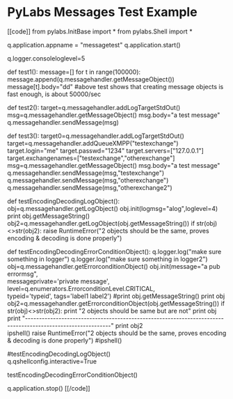 # PyLabs Messages Test Example

[[code]]
from pylabs.InitBase import *
from pylabs.Shell import *
 
q.application.appname = "messagetest"
q.application.start()
 
q.logger.consoleloglevel=5
 
 
def test1():
     message=[]
     for t in range(100000):
          message.append(q.messagehandler.getMessageObject())
          message[t].body="dd"
          #above test shows that creating message objects is fast enough, is about 50000/sec
 
def test2():
     target=q.messagehandler.addLogTargetStdOut()
     msg=q.messagehandler.getMessageObject()
     msg.body="a test message"
     q.messagehandler.sendMessage(msg)
     
def test3():
     target0=q.messagehandler.addLogTargetStdOut()
     target=q.messagehandler.addQueueXMPP("testexchange")
     target.login="me"
     target.passwd="1234"
     target.servers=["127.0.0.1"]
     target.exchangenames=["testexchange","otherexchange"]
     msg=q.messagehandler.getMessageObject()
     msg.body="a test message"
     q.messagehandler.sendMessage(msg,"testexchange")
     q.messagehandler.sendMessage(msg,"otherexchange")
     q.messagehandler.sendMessage(msg,"otherexchange2")
      
def testEncodingDecodingLogObject():
     obj=q.messagehandler.getLogObject()
     obj.init(logmsg="alog",loglevel=4)
     print obj.getMessageString()
     obj2=q.messagehandler.getLogObject(obj.getMessageString())
     if str(obj)<>str(obj2):
          raise RuntimeError("2 objects should be the same, proves encoding & decoding is done properly")
 
      
def testEncodingDecodingErrorConditionObject():
     q.logger.log("make sure something in logger")
     q.logger.log("make sure something in logger2")
     obj=q.messagehandler.getErrorconditionObject()
     obj.init(message="a pub errormsg",\
              messageprivate='private message', level=q.enumerators.ErrorconditionLevel.CRITICAL,\
              typeid='typeid', tags='label1 label2')
     #print obj.getMessageString()
     print obj
     obj2=q.messagehandler.getErrorconditionObject(obj.getMessageString())
     if str(obj)<>str(obj2):
          print "2 objects should be same but are not"
          print obj
          print "------------------------------------------------------------------------------------------------------------"
          print obj2         
          ipshell()
          raise RuntimeError("2 objects should be the same, proves encoding & decoding is done properly")
     #ipshell()

#testEncodingDecodingLogObject()   
q.qshellconfig.interactive=True
 
testEncodingDecodingErrorConditionObject()         
 
      
q.application.stop()
[[/code]]